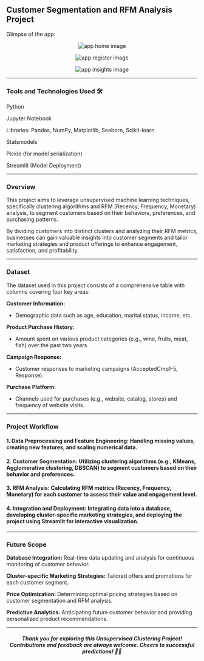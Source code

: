## Customer Segmentation and RFM Analysis Project
Glimpse of the app:

<p align="center">
  <img src="https://media.discordapp.net/attachments/1075699203046641687/1222955897605718016/image.png?ex=6618196f&is=6605a46f&hm=6332899843c7d52b89ef9f83e16433c7ef38c837008f271e81cf1273c3d5f5a7&=&format=webp&quality=lossless&width=1440&height=652", title="app home image">
</p>
<p align="center">
  <img src="https://media.discordapp.net/attachments/1075699203046641687/1222956302725287976/image.png?ex=661819cf&is=6605a4cf&hm=b1773e73c9db871649158111a2c24ac94fa1247933cb0825a841601bb53faa27&=&format=webp&quality=lossless&width=1440&height=653", title="app register image">
</p>
<p align="center">
  <img src="https://media.discordapp.net/attachments/1075699203046641687/1222956495789096970/image.png?ex=661819fe&is=6605a4fe&hm=e0231ea4a56ef022ed8fa2f426ae9373388c5ff1e085a3621a032e0cbca31a8b&=&format=webp&quality=lossless&width=1440&height=647", title="app insights image">
</p>

<hr>

### Tools and Technologies Used 🛠️

Python

Jupyter Notebook

Libraries: Pandas, NumPy, Matplotlib, Seaborn, Scikit-learn

Statsmodels

Pickle (for model serialization)

Streamlit (Model Deployment)

<hr>

### Overview
This project aims to leverage unsupervised machine learning techniques, specifically clustering algorithms and RFM (Recency, Frequency, Monetary) analysis, to segment customers based on their behaviors, preferences, and purchasing patterns. 

By dividing customers into distinct clusters and analyzing their RFM metrics, businesses can gain valuable insights into customer segments and tailor marketing strategies and product offerings to enhance engagement, satisfaction, and profitability.

<hr>

### Dataset
The dataset used in this project consists of a comprehensive table with columns covering four key areas:

<b> Customer Information: </b>

- Demographic data such as age, education, marital status, income, etc.
  
<b> Product Purchase History: </b>

- Amount spent on various product categories (e.g., wine, fruits, meat, fish) over the past two years.
  
<b> Campaign Response: </b>

- Customer responses to marketing campaigns (AcceptedCmp1-5, Response).
  
<b> Purchase Platform: </b>

- Channels used for purchases (e.g., website, catalog, stores) and frequency of website visits.

<hr>

### Project Workflow

#### 1. Data Preprocessing and Feature Engineering: Handling missing values, creating new features, and scaling numerical data.
  
#### 2. Customer Segmentation: Utilizing clustering algorithms (e.g., KMeans, Agglomerative clustering, DBSCAN) to segment customers based on their behavior and preferences.

#### 3. RFM Analysis: Calculating RFM metrics (Recency, Frequency, Monetary) for each customer to assess their value and engagement level.

#### 4. Integration and Deployment: Integrating data into a database, developing cluster-specific marketing strategies, and deploying the project using Streamlit for interactive visualization.

<hr>

### Future Scope

<b> Database Integration: </b> Real-time data updating and analysis for continuous monitoring of customer behavior.

<b> Cluster-specific Marketing Strategies: </b> Tailored offers and promotions for each customer segment.

<b> Price Optimization: </b> Determining optimal pricing strategies based on customer segmentation and RFM analysis.

<b> Predictive Analytics: </b> Anticipating future customer behavior and providing personalized product recommendations.

<hr>

<h4 align='center'> <i>Thank you for exploring this Unsupervised Clustering Project! Contributions and feedback are always welcome. Cheers to successful predictions! 🚀💼</i></h4>
